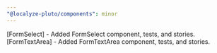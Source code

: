 ```yaml
---
"@localyze-pluto/components": minor
---
```


[FormSelect] - Added FormSelect component, tests, and stories.
[FormTextArea] - Added FormTextArea component, tests, and stories.
